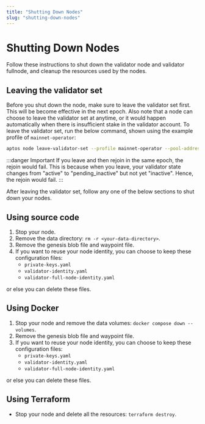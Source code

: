 ```yaml
---
title: "Shutting Down Nodes"
slug: "shutting-down-nodes"
---
```


# Shutting Down Nodes

Follow these instructions to shut down the validator node and validator fullnode, and cleanup the resources used by the nodes.

## Leaving the validator set

Before you shut down the node, make sure to leave the validator set first. This will be become effective in the next epoch. Also note that a node can choose to leave the validator set at anytime, or it would happen automatically when there is insufficient stake in the validator account. To leave the validator set, run the below command, shown using the example profile of `mainnet-operator`:

```bash
aptos node leave-validator-set --profile mainnet-operator --pool-address <owner-address>
```

:::danger Important
If you leave and then rejoin in the same epoch, the rejoin would fail. This is because when you leave, your validator state changes from "active" to "pending_inactive" but not yet "inactive". Hence, the rejoin would fail.
:::

After leaving the validator set, follow any one of the below sections to shut down your nodes.

## Using source code

1. Stop your node.
2. Remove the data directory: `rm -r <your-data-directory>`.
3. Remove the genesis blob file and waypoint file.
4. If you want to reuse your node identity, you can choose to keep these configuration files:
   - `private-keys.yaml`
   - `validator-identity.yaml`
   - `validator-full-node-identity.yaml`

or else you can delete these files.

## Using Docker

1. Stop your node and remove the data volumes: `docker compose down --volumes`.
2. Remove the genesis blob file and waypoint file.
3. If you want to reuse your node identity, you can choose to keep these configuration files:
   - `private-keys.yaml`
   - `validator-identity.yaml`
   - `validator-full-node-identity.yaml`

or else you can delete these files.

## Using Terraform

- Stop your node and delete all the resources: `terraform destroy`.
